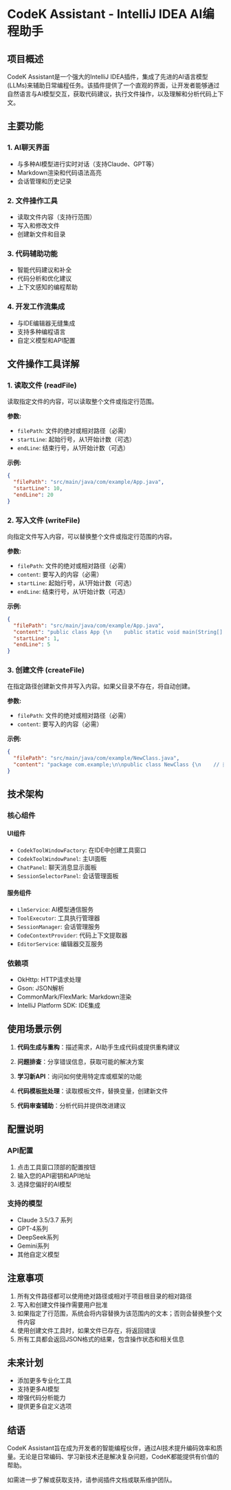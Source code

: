 # CodeK Assistant - IntelliJ IDEA AI编程助手

## 项目概述

CodeK Assistant是一个强大的IntelliJ IDEA插件，集成了先进的AI语言模型(LLMs)来辅助日常编程任务。该插件提供了一个直观的界面，让开发者能够通过自然语言与AI模型交互，获取代码建议，执行文件操作，以及理解和分析代码上下文。

## 主要功能

### 1. AI聊天界面
- 与多种AI模型进行实时对话（支持Claude、GPT等）
- Markdown渲染和代码语法高亮
- 会话管理和历史记录

### 2. 文件操作工具
- 读取文件内容（支持行范围）
- 写入和修改文件
- 创建新文件和目录

### 3. 代码辅助功能
- 智能代码建议和补全
- 代码分析和优化建议
- 上下文感知的编程帮助

### 4. 开发工作流集成
- 与IDE编辑器无缝集成
- 支持多种编程语言
- 自定义模型和API配置

## 文件操作工具详解

### 1. 读取文件 (readFile)

读取指定文件的内容，可以读取整个文件或指定行范围。

**参数:**
- `filePath`: 文件的绝对或相对路径（必需）
- `startLine`: 起始行号，从1开始计数（可选）
- `endLine`: 结束行号，从1开始计数（可选）

**示例:**
```json
{
  "filePath": "src/main/java/com/example/App.java",
  "startLine": 10,
  "endLine": 20
}
```

### 2. 写入文件 (writeFile)

向指定文件写入内容，可以替换整个文件或指定行范围的内容。

**参数:**
- `filePath`: 文件的绝对或相对路径（必需）
- `content`: 要写入的内容（必需）
- `startLine`: 起始行号，从1开始计数（可选）
- `endLine`: 结束行号，从1开始计数（可选）

**示例:**
```json
{
  "filePath": "src/main/java/com/example/App.java",
  "content": "public class App {\n    public static void main(String[] args) {\n        System.out.println(\"Hello World!\");\n    }\n}",
  "startLine": 1,
  "endLine": 5
}
```

### 3. 创建文件 (createFile)

在指定路径创建新文件并写入内容。如果父目录不存在，将自动创建。

**参数:**
- `filePath`: 文件的绝对或相对路径（必需）
- `content`: 要写入的内容（必需）

**示例:**
```json
{
  "filePath": "src/main/java/com/example/NewClass.java",
  "content": "package com.example;\n\npublic class NewClass {\n    // 类内容\n}"
}
```

## 技术架构

### 核心组件

#### UI组件
- `CodekToolWindowFactory`: 在IDE中创建工具窗口
- `CodekToolWindowPanel`: 主UI面板
- `ChatPanel`: 聊天消息显示面板
- `SessionSelectorPanel`: 会话管理面板

#### 服务组件
- `LlmService`: AI模型通信服务
- `ToolExecutor`: 工具执行管理器
- `SessionManager`: 会话管理服务
- `CodeContextProvider`: 代码上下文提取器
- `EditorService`: 编辑器交互服务

### 依赖项

- OkHttp: HTTP请求处理
- Gson: JSON解析
- CommonMark/FlexMark: Markdown渲染
- IntelliJ Platform SDK: IDE集成

## 使用场景示例

1. **代码生成与重构**：描述需求，AI助手生成代码或提供重构建议

2. **问题排查**：分享错误信息，获取可能的解决方案

3. **学习新API**：询问如何使用特定库或框架的功能

4. **代码模板批处理**：读取模板文件，替换变量，创建新文件

5. **代码审查辅助**：分析代码并提供改进建议

## 配置说明

### API配置

1. 点击工具窗口顶部的配置按钮
2. 输入您的API密钥和API地址
3. 选择您偏好的AI模型

### 支持的模型

- Claude 3.5/3.7 系列
- GPT-4系列
- DeepSeek系列
- Gemini系列
- 其他自定义模型

## 注意事项

1. 所有文件路径都可以使用绝对路径或相对于项目根目录的相对路径
2. 写入和创建文件操作需要用户批准
3. 如果指定了行范围，系统会将内容替换为该范围内的文本；否则会替换整个文件内容
4. 使用创建文件工具时，如果文件已存在，将返回错误
5. 所有工具都会返回JSON格式的结果，包含操作状态和相关信息

## 未来计划

- 添加更多专业化工具
- 支持更多AI模型
- 增强代码分析能力
- 提供更多自定义选项

## 结语

CodeK Assistant旨在成为开发者的智能编程伙伴，通过AI技术提升编码效率和质量。无论是日常编码、学习新技术还是解决复杂问题，CodeK都能提供有价值的帮助。

如需进一步了解或获取支持，请参阅插件文档或联系维护团队。